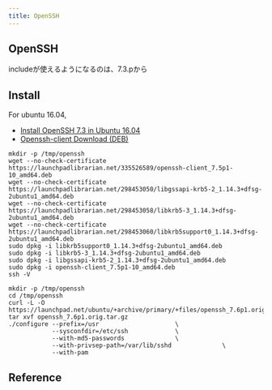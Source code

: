 ```yaml
---
title: OpenSSH
---
```


## OpenSSH
includeが使えるようになるのは、7.3.pから

## Install

For ubuntu 16.04,

* [Install OpenSSH 7\.3 in Ubuntu 16\.04](https://gist.github.com/stefansundin/0fd6e9de172041817d0b8a75f1ede677)
* [Openssh\-client Download \(DEB\)](https://pkgs.org/download/openssh-client)

```
mkdir -p /tmp/openssh
wget --no-check-certificate https://launchpadlibrarian.net/335526589/openssh-client_7.5p1-10_amd64.deb
wget --no-check-certificate https://launchpadlibrarian.net/298453050/libgssapi-krb5-2_1.14.3+dfsg-2ubuntu1_amd64.deb
wget --no-check-certificate https://launchpadlibrarian.net/298453058/libkrb5-3_1.14.3+dfsg-2ubuntu1_amd64.deb
wget --no-check-certificate https://launchpadlibrarian.net/298453060/libkrb5support0_1.14.3+dfsg-2ubuntu1_amd64.deb
sudo dpkg -i libkrb5support0_1.14.3+dfsg-2ubuntu1_amd64.deb
sudo dpkg -i libkrb5-3_1.14.3+dfsg-2ubuntu1_amd64.deb
sudo dpkg -i libgssapi-krb5-2_1.14.3+dfsg-2ubuntu1_amd64.deb
sudo dpkg -i openssh-client_7.5p1-10_amd64.deb
ssh -V
```

```
mkdir -p /tmp/openssh
cd /tmp/openssh
curl -L -O https://launchpad.net/ubuntu/+archive/primary/+files/openssh_7.6p1.orig.tar.gz
tar xvf openssh_7.6p1.orig.tar.gz
./configure --prefix=/usr                     \
            --sysconfdir=/etc/ssh             \
            --with-md5-passwords              \
            --with-privsep-path=/var/lib/sshd              \
            --with-pam
```


## Reference
